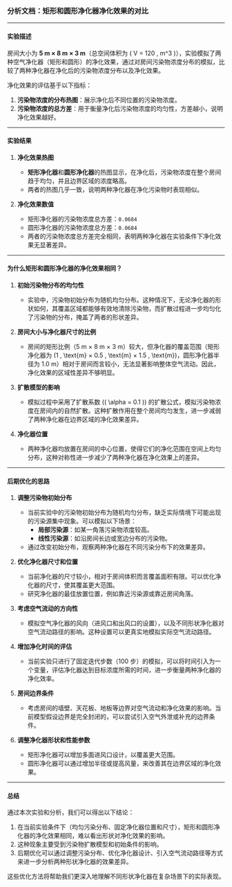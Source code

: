 ### 分析文档：矩形和圆形净化器净化效果的对比

---

#### **实验描述**

房间大小为 **5 m × 8 m × 3 m**（总空间体积为 \( V = 120 \, m^3
\)），实验模拟了两种空气净化器（矩形和圆形）的净化效果，通过对房间污染物浓度分布的模拟，比较了两种净化器在净化后的污染物浓度分布以及净化效果。

净化效果的评估基于以下指标：

1. **污染物浓度的分布热图**：展示净化后不同位置的污染物浓度。
2. **污染物浓度的总方差**：用于衡量净化后污染物浓度的均匀性，方差越小，说明净化效果越好。

---

#### **实验结果**

1. **净化效果热图**
    - **矩形净化器**和**圆形净化器**的热图显示，在净化后，污染物浓度在整个房间趋于均匀，并且边界区域的浓度略高。
    - 两者的热图几乎一致，说明两种净化器在净化污染物时表现相似。

2. **净化效果数值**
    - 矩形净化器的污染物浓度总方差：`0.0684`
    - 圆形净化器的污染物浓度总方差：`0.0684`
    - 两者的污染物浓度总方差完全相同，表明两种净化器在实验条件下净化效果无显著差异。

---

#### **为什么矩形和圆形净化器的净化效果相同？**

1. **初始污染物分布的均匀性**
    - 实验中，污染物初始分布为随机均匀分布。这种情况下，无论净化器的形状如何，其覆盖区域都能够有效地清除污染物，而扩散过程进一步均匀化了污染物的分布，掩盖了两者的形状差异。

2. **房间大小与净化器尺寸的比例**
    - 房间的矩形比例（5 m × 8 m × 3 m）较大，但净化器的覆盖范围（矩形净化器为 \(1 \, \text{m} × 0.5 \, \text{m} × 1.5 \,
      \text{m}\)，圆形净化器半径为 1.0 m）相对于房间而言较小，无法显著影响整体空气流动。因此，净化效果的区域性差异不够明显。

3. **扩散模型的影响**
    - 模拟过程中采用了扩散系数 (\( \alpha = 0.1 \)) 的扩散公式，模拟污染物浓度在房间内的自然扩散。这种扩散作用在整个房间均匀发生，进一步减弱了两种净化器在边界区域的净化效果差异。

4. **净化器位置**
    - 两种净化器均放置在房间的中心位置，使得它们的净化范围在空间上均匀分布，这种对称性进一步减少了两种净化器在净化效果上的差异。

---

#### **后期优化的思路**

1. **调整污染物初始分布**
    - 当前实验中的污染物初始分布为随机均匀分布，缺乏实际情境下可能出现的污染源集中现象。可以模拟以下场景：
        - **局部污染源**：如某一角落污染物浓度较高。
        - **线性污染源**：如沿房间长边或宽边分布的污染物。
    - 通过改变初始分布，观察两种净化器在不同污染分布下的效果差异。

2. **优化净化器尺寸和位置**
    - 当前净化器的尺寸较小，相对于房间体积而言覆盖面积有限。可以优化净化器的尺寸，使其覆盖更大范围。
    - 研究净化器的最佳放置位置，例如靠近污染源或靠近房间角落。

3. **考虑空气流动的方向性**
    - 模拟空气净化器的风向（进风口和出风口的设置），以及不同形状净化器对空气流动路径的影响。这种设置可以更真实地模拟实际空气流动路径。

4. **增加净化时间的评估**
    - 当前实验只进行了固定迭代步数（100 步）的模拟，可以将时间引入为一个变量，评估净化器达到目标浓度所需的时间，进一步衡量两种净化器的净化效率。

5. **房间边界条件**
    - 考虑房间的墙壁、天花板、地板等边界对空气流动和净化效果的影响。当前模型假设边界是完全封闭的，可以尝试引入空气外泄或补充的边界条件。

6. **调整净化器形状和性能参数**
    - 矩形净化器可以增加多面进风口设计，以覆盖更大范围。
    - 圆形净化器可以通过增加半径或提高风量，来改善其在边界区域的净化效果。

---

#### **总结**

通过本次实验和分析，我们可以得出以下结论：

1. 在当前实验条件下（均匀污染分布、固定净化器位置和尺寸），矩形和圆形净化器的净化效果相同，难以看出形状对净化效果的影响。
2. 这种现象主要受到污染物扩散模型和初始条件的影响。
3. 后期优化可以通过调整污染分布、优化净化器设计、引入空气流动路径等方式来进一步分析两种形状净化器的效果差异。

这些优化方法将帮助我们更深入地理解不同形状净化器在复杂场景下的实际表现。